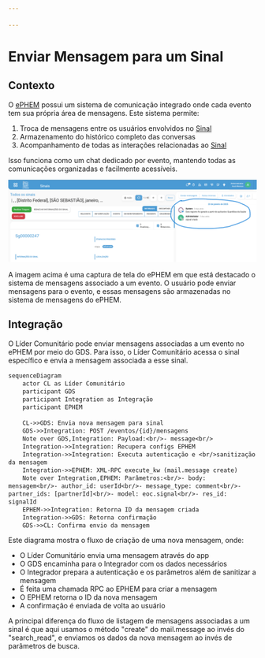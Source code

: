 ```yaml
---

---
```


# Enviar Mensagem para um Sinal

## Contexto

O [ePHEM](../glossario.md#ephem) possui um sistema de comunicação integrado onde cada evento tem sua própria área de mensagens. Este sistema permite:

1. Troca de mensagens entre os usuários envolvidos no [Sinal](../glossario.md#sinal)
2. Armazenamento do histórico completo das conversas
3. Acompanhamento de todas as interações relacionadas ao [Sinal](../glossario.md#sinal)

Isso funciona como um chat dedicado por evento, mantendo todas as comunicações organizadas e facilmente acessíveis.

![Listar Mensagens de um Sinal](./imgs/odoo-messages.png)

A imagem acima é uma captura de tela do ePHEM em que está destacado o sistema de mensagens associado a um evento. O usuário pode enviar mensagens para o evento, e essas mensagens são armazenadas no sistema de mensagens do ePHEM.

## Integração

O Líder Comunitário pode enviar mensagens associadas a um evento no ePHEM por meio do GDS. Para isso, o Líder Comunitário acessa o sinal específico e envia a mensagem associada a esse sinal.

```mermaid
sequenceDiagram
    actor CL as Líder Comunitário
    participant GDS
    participant Integration as Integração
    participant EPHEM
    
    CL->>GDS: Envia nova mensagem para sinal
    GDS->>Integration: POST /eventos/{id}/mensagens
    Note over GDS,Integration: Payload:<br/>- message<br/>
    Integration->>Integration: Recupera configs EPHEM
    Integration->>Integration: Executa autenticação e <br/>sanitização da mensagem
    Integration->>EPHEM: XML-RPC execute_kw (mail.message create)
    Note over Integration,EPHEM: Parâmetros:<br/>- body: mensagem<br/>- author_id: userId<br/>- message_type: comment<br/>- partner_ids: [partnerId]<br/>- model: eoc.signal<br/>- res_id: signalId
    EPHEM->>Integration: Retorna ID da mensagem criada
    Integration->>GDS: Retorna confirmação
    GDS->>CL: Confirma envio da mensagem
```

Este diagrama mostra o fluxo de criação de uma nova mensagem, onde:

- O Líder Comunitário envia uma mensagem através do app
- O GDS encaminha para o Integrador com os dados necessários
- O Integrador prepara a autenticação e os parâmetros além de sanitizar a mensagem
- É feita uma chamada RPC ao EPHEM para criar a mensagem
- O EPHEM retorna o ID da nova mensagem
- A confirmação é enviada de volta ao usuário


A principal diferença do fluxo de listagem de mensagens associadas a um sinal é que aqui usamos o método "create" do mail.message ao invés do "search_read", e enviamos os dados da nova mensagem ao invés de parâmetros de busca.

